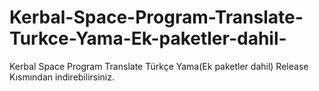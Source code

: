 # Kerbal-Space-Program-Translate-Turkce-Yama-Ek-paketler-dahil-
Kerbal Space Program Translate Türkçe Yama(Ek paketler dahil)
Release Kısmından indirebilirsiniz.
